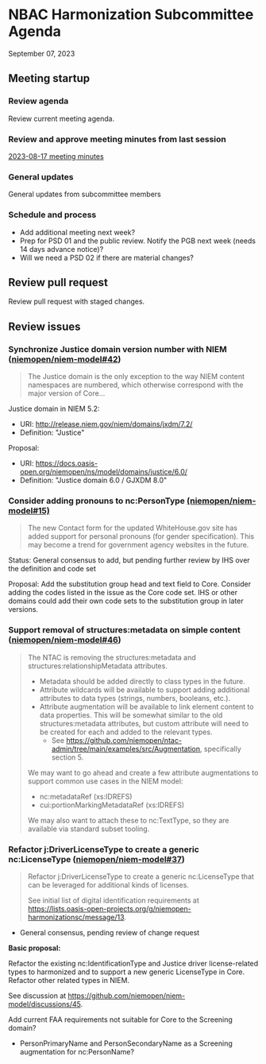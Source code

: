 
# NBAC Harmonization Subcommittee Agenda

September 07, 2023

## Meeting startup

### Review agenda

Review current meeting agenda.

### Review and approve meeting minutes from last session

[2023-08-17 meeting minutes](./2023-08-17-minutes.md)

### General updates

General updates from subcommittee members

### Schedule and process

- Add additional meeting next week?
- Prep for PSD 01 and the public review.  Notify the PGB next week (needs 14 days advance notice)?
- Will we need a PSD 02 if there are material changes?

## Review pull request

Review pull request with staged changes.

## Review issues

### Synchronize Justice domain version number with NIEM ([niemopen/niem-model#42](https://github.com/niemopen/niem-model/issues/42))

> The Justice domain is the only exception to the way NIEM content namespaces are numbered, which otherwise correspond with the major version of Core...

Justice domain in NIEM 5.2:

- URI: http://release.niem.gov/niem/domains/jxdm/7.2/
- Definition: "Justice"

Proposal:

- URI: https://docs.oasis-open.org/niemopen/ns/model/domains/justice/6.0/
- Definition: "Justice domain 6.0 / GJXDM 8.0"

### Consider adding pronouns to nc:PersonType [(niemopen/niem-model#15)](https://github.com/niemopen/niem-model/issues/15)

> The new Contact form for the updated WhiteHouse.gov site has added support for personal pronouns (for gender specification). This may become a trend for government agency websites in the future.

Status: General consensus to add, but pending further review by IHS over the definition and code set

Proposal:  Add the substitution group head and text field to Core.  Consider adding the codes listed in the issue as the Core code set. IHS or other domains could add their own code sets to the substitution group in later versions.

### Support removal of structures:metadata on simple content ([niemopen/niem-model#46](https://github.com/niemopen/niem-model/issues/46))

> The NTAC is removing the structures:metadata and structures:relationshipMetadata attributes.
>
> - Metadata should be added directly to class types in the future.
> - Attribute wildcards will be available to support adding additional attributes to data types (strings, numbers, booleans, etc.).
> - Attribute augmentation will be available to link element content to data properties. This will be somewhat similar to the old structures:metadata attributes, but custom attribute will need to be created for each and added to the relevant types.
>   - See https://github.com/niemopen/ntac-admin/tree/main/examples/src/Augmentation, specifically section 5.
>
> We may want to go ahead and create a few attribute augmentations to support common use cases in the NIEM model:
>
> - nc:metadataRef (xs:IDREFS)
> - cui:portionMarkingMetadataRef (xs:IDREFS)
>
> We may also want to attach these to nc:TextType, so they are available via standard subset tooling.

### Refactor j:DriverLicenseType to create a generic nc:LicenseType ([niemopen/niem-model#37](https://github.com/niemopen/niem-model/issues/37))

> Refactor j:DriverLicenseType to create a generic nc:LicenseType that can be leveraged for additional kinds of licenses.
>
> See initial list of digital identification requirements at https://lists.oasis-open-projects.org/g/niemopen-harmonizationsc/message/13.

- General consensus, pending review of change request

**Basic proposal:**

Refactor the existing nc:IdentificationType and Justice driver license-related types to harmonized and to support a new generic LicenseType in Core.  Refactor other related types in NIEM.

See discussion at https://github.com/niemopen/niem-model/discussions/45.

Add current FAA requirements not suitable for Core to the Screening domain?

- PersonPrimaryName and PersonSecondaryName as a Screening augmentation for nc:PersonName?
